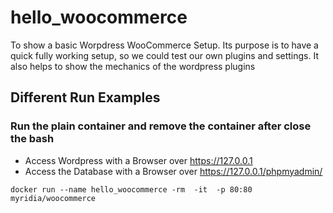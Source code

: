 # hello_woocommerce

To show a basic Worpdress WooCommerce Setup. Its purpose is to have a quick fully working setup, so we could test our own plugins and settings.
It also helps to show the mechanics of the wordpress plugins



## Different Run Examples

### Run the plain container and remove the container after close the bash
* Access Wordpress with a Browser over https://127.0.0.1
* Access the Database with a Browser over https://127.0.0.1/phpmyadmin/
```
docker run --name hello_woocommerce -rm  -it  -p 80:80 myridia/woocommerce
```



